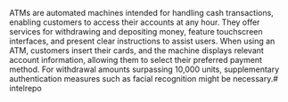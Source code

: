 ATMs are automated machines intended for handling cash transactions, enabling customers to access their accounts at any hour. They offer services for withdrawing and depositing money, feature touchscreen interfaces, and present clear instructions to assist users. When using an ATM, customers insert their cards, and the machine displays relevant account information, allowing them to select their preferred payment method. For withdrawal amounts surpassing 10,000 units, supplementary authentication measures such as facial recognition might be necessary.# intelrepo
